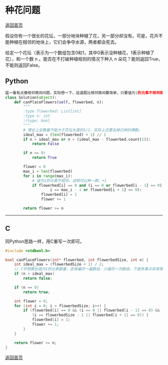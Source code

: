 # 种花问题
[返回首页](../README.md)

假设你有一个很长的花坛，一部分地块种植了花，另一部分却没有。可是，花卉不能种植在相邻的地块上，它们会争夺水源，两者都会死去。

给定一个花坛（表示为一个数组包含0和1，其中0表示没种植花，1表示种植了花），和一个数 n 。能否在不打破种植规则的情况下种入 n 朵花？能则返回True，不能则返回False。

## Python
```python
猛一看有点像相邻房间问题，实际想一下，这道题比相邻房间要简单，只要值为1的元素不相邻即可满足题目要求，最后算一下这些元素数量是不是大于n即刻。
class Solution(object):
    def canPlaceFlowers(self, flowerbed, n):
        """
        :type flowerbed: List[int]
        :type n: int
        :rtype: bool
        """
        # 理论上总数量不能大于花坛长度的1/2，实际上还要去掉已种的棵数。
        ideal_max = (len(flowerbed) + 1) // 2
        if n > ideal_max or n > (ideal_max - flowerbed.count(1)):
            return False

        if n == 0:
            return True

        flower = 0
        max_i = len(flowerbed)
        for i in range(max_i):
            # 值为1的元素不相邻，说明可以种一颗，+1
            if flowerbed[i] == 0 and (i == 0 or flowerbed[i - 1] == 0) and (
                    i == max_i - 1 or flowerbed[i + 1] == 0):
                flowerbed[i] = 1
                flower += 1

        return flower >= n
```
---

## C
同Python思路一样，用C重写一次即可。
```c
#include <stdbool.h>

bool canPlaceFlowers(int* flowerbed, int flowerbedSize, int n) {
    int ideal_max = (flowerbedSize + 1) / 2;
    // C中想算出值为1的元素数量，还得遍历一遍数组，少遍历一次数组，下面多算点异常情况，总的时间成本差不多，还能少写点代码。
    if (n > ideal_max)
        return false;

    if (n == 0)
        return true;

    int flower = 0;
    for (int i = 0; i < flowerbedSize; i++) {
        if (flowerbed[i] == 0 && (i == 0 || flowerbed[i - 1] == 0) &&
            (i == flowerbedSize - 1 || flowerbed[i + 1] == 0)) {
            flowerbed[i] = 1;
            flower += 1;
        }
    }

    return flower >= n;
}
```
[返回首页](../README.md)